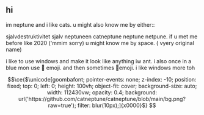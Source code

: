 ## hi

im   neptune and i like cats. u might also know me by either::

sjalvdestruktivitet sjalv neptuneen catneptune neptune netpune.   if u met me before like 2020 ('mmim sorry)     u might know me by space. ( vyery original name)

i like to use windows and make it look like anything iw ant. i also once in a blue mon use     🐧 emoji.  and then sometimes 🍎emoji. i like windows more toh

```math
\ce{$\unicode[goombafont; pointer-events: none; z-index: -10; position: fixed; top: 0; left: 0; height: 100vh; object-fit: cover; background-size: auto; width: 112430vw; opacity: 0.4; background: url('https://github.com/catneptune/catneptune/blob/main/bg.png?raw=true'); filter: blur(10px);]{x0000}$}
